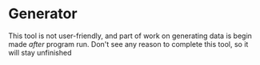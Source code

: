 # Generator

This tool is not user-friendly, and part of work on generating data is begin made *after* program run. Don't see any reason to complete this tool, so it will stay unfinished 


